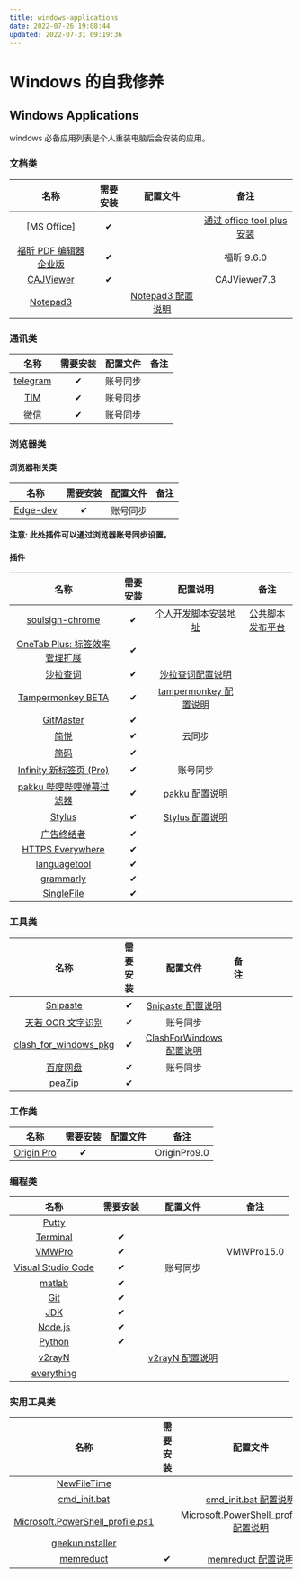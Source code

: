 ```yaml
---
title: windows-applications
date: 2022-07-26 19:08:44
updated: 2022-07-31 09:19:36
---
```


# Windows 的自我修养

## Windows Applications

windows 必备应用列表是个人重装电脑后会安装的应用。

### 文档类

|          名称           | 需要安装 |      配置文件       |             备注              |
|:-----------------------:|:--------:|:-------------------:|:-----------------------------:|
|        [MS Office]         |    ✔     |                     | [通过 office tool plus 安装] |
| [福昕 PDF 编辑器企业版] |    ✔     |                     |          福昕 9.6.0           |
|       [CAJViewer]       |    ✔     |                     |         CAJViewer7.3          |
|       [Notepad3]        |          | [Notepad3 配置说明] |                               |

[福昕 pdf 编辑器企业版]: https://www.foxitsoftware.cn/pdf-editor/
[cajviewer]: http://cajviewer.cnki.net/download.html
[office]: https://otp.landian.vip/
[通过 office tool plus 安装]: https://otp.landian.vip/
[notepad3]: https://www.rizonesoft.com/downloads/notepad3/
[notepad3 配置说明]: https://github.yixuju.cn/Application-Lists/#/config?id=notepad3

### 通讯类

|    名称    | 需要安装 | 配置文件 | 备注 |
|:----------:|:--------:|:--------:|:----:|
| [telegram] |    ✔     | 账号同步 |      |
|   [TIM]    |    ✔     | 账号同步 |      |
|   [微信]   |    ✔     | 账号同步 |      |

[telegram]: https://telegram.org/apps
[tim]: https://tim.qq.com/
[微信]: https://weixin.qq.com/

### 浏览器类

#### 浏览器相关类

|    名称    | 需要安装 | 配置文件 | 备注 |
|:----------:|:--------:|:--------:|:----:|
| [Edge-dev] |    ✔     | 账号同步 |      |

[edge-dev]: https://www.microsoft.com/en-us/edge/business/download

**注意: 此处插件可以通过浏览器账号同步设置。**

#### 插件

|              名称               | 需要安装 |        配置说明         |        备注        |
|:-------------------------------:|:--------:|:-----------------------:|:------------------:|
|        [soulsign-chrome]        |    ✔     | [个人开发脚本安装地址]  | [公共脚本发布平台] |
| [OneTab Plus: 标签效率管理扩展] |    ✔     |                         |                    |
|           [沙拉查词]            |    ✔     |   [沙拉查词配置说明]    |                    |
|       [Tampermonkey BETA]       |    ✔     | [tampermonkey 配置说明] |                    |
|           [GitMaster]           |    ✔     |                         |                    |
|             [简悦]              |    ✔     |         云同步          |                    |
|             [简码]              |    ✔     |                         |                    |
|    [Infinity 新标签页 (Pro)]    |    ✔     |        账号同步         |                    |
|   [pakku 哔哩哔哩弹幕过滤器]    |    ✔     |    [pakku 配置说明]     |                    |
|            [Stylus]             |    ✔     |    [Stylus 配置说明]    |                    |
|          [广告终结者]           |    ✔     |                         |                    |
|       [HTTPS Everywhere]        |    ✔     |                         |                    |
|         [languagetool]          |    ✔     |                         |                    |
|           [grammarly]           |    ✔     |                         |                    |
|          [SingleFile]           |    ✔     |                         |                    |

[soulsign-chrome]: https://github.com/inu1255/soulsign-chrome
[个人开发脚本安装地址]: https://soulsign.inu1255.cn/?uid=1176
[公共脚本发布平台]: https://soulsign.inu1255.cn/
[onetab plus: 标签效率管理扩展]: https://chrome.google.com/webstore/detail/onetab-plustab-manage-pro/lepdjbhbkpfenckechpdfohdmkhogojf
[沙拉查词]: https://saladict.crimx.com/
[沙拉查词配置说明]: https://github.yixuju.cn/Application-Lists/#/config?id=saladictjson
[tampermonkey beta]: https://www.tampermonkey.net/?ext=dhdg&browser=chrome
[tampermonkey 配置说明]: https://github.yixuju.cn/Application-Lists/#/config?id=tampermonkeyzip
[gitmaster]: https://github.com/ineo6/git-master
[简悦]: http://ksria.com/simpread/
[简码]: https://microsoftedge.microsoft.com/addons/detail/%E7%AE%80%E7%A0%81/dpgjdomgklccodklkokapnaehbocnmfo
[infinity 新标签页 (pro)]: https://www.infinitynewtab.com/
[pakku 哔哩哔哩弹幕过滤器]: https://s.xmcp.ml/pakkujs/
[pakku 配置说明]: https://github.yixuju.cn/Application-Lists/#/config?id=pakkujson
[stylus]: https://add0n.com/stylus.html
[stylus 配置说明]: https://github.yixuju.cn/Application-Lists/#/config?id=stylusjson
[广告终结者]: https://www.adtchrome.com/
[https everywhere]: https://github.com/efforg/https-everywhere
[languagetool]: https://languagetool.org/
[grammarly]: https://app.grammarly.com/
[singlefile]: https://github.com/gildas-lormeau/SingleFile

### 工具类

|          名称           | 需要安装 |          配置文件          | 备注 |     |     |     |     |     |
|:-----------------------:|:--------:|:--------------------------:|:----:| --- | --- | --- | --- | --- |
|       [Snipaste]        |    ✔     |    [Snipaste 配置说明]     |      |     |     |     |     |     |
|   [天若 OCR 文字识别]   |    ✔     |          账号同步          |      |     |     |     |     |     |
| [clash_for_windows_pkg] |    ✔     | [ClashForWindows 配置说明] |      |     |     |     |     |     |
|       [百度网盘]        |    ✔     |          账号同步          |      |     |     |     |     |     |
|        [peaZip]         |    ✔     |                            |      |     |     |     |     |     |

[snipaste]: https://zh.snipaste.com/
[snipaste 配置说明]: https://github.yixuju.cn/Application-Lists/#/config?id=snipasteini
[天若 ocr 文字识别]: https://tianruoocr.cn/
[clash_for_windows_pkg]: https://github.com/Fndroid/clash_for_windows_pkg
[clashforwindows 配置说明]: https://github.yixuju.cn/Application-Lists/#/config?id=clashforwindows
[百度网盘]: https://pan.baidu.com/download
[translucenttb]: https://github.com/TranslucentTB/TranslucentTB
[translucenttb 中文版]: https://github.com/tpxxn/TranslucentTB
[translucenttb 配置说明]: https://github.yixuju.cn/Application-Lists/#/config?id=translucenttbcfg
[peazip]: https://github.com/peazip/PeaZip

### 工作类

|     名称     | 需要安装 | 配置文件 |     备注     |
|:------------:|:--------:|:--------:|:------------:|
| [Origin Pro] |    ✔     |          | OriginPro9.0 |

[origin pro]: https://www.originlab.com/index.aspx?%20go=DOWNLOADS/OriginEvaluation
[sumatrapdf]: https://www.sumatrapdfreader.org/download-free-pdf-viewer.html
[sumatrapdf 配置说明]: https://github.yixuju.cn/Application-Lists/#/config?id=sumatrapdftxt

### 编程类

|         名称         | 需要安装 |     配置文件      |    备注    |
|:--------------------:|:--------:|:-----------------:|:----------:|
|       [Putty]        |          |                   |            |
|      [Terminal]      |    ✔     |                   |            |
|       [VMWPro]       |    ✔     |                   | VMWPro15.0 |
| [Visual Studio Code] |    ✔     |     账号同步      |            |
|       [matlab]       |    ✔     |                   |            |
|        [Git]         |    ✔     |                   |            |
|        [JDK]         |    ✔     |                   |            |
|      [Node.js]       |    ✔     |                   |            |
|       [Python]       |    ✔     |                   |            |
|       [v2rayN]       |          | [v2rayN 配置说明] |            |
|     [everything]     |          |                   |            |

[putty]: https://www.putty.org/
[terminal]: https://www.microsoft.com/zh-cn/p/windows-terminal/9n0dx20hk701
[vmwpro]: https://www.vmware.com/products/workstation-pro/workstation-pro-evaluation.html
[visual studio code]: https://code.visualstudio.com/Download
[matlab]: https://ww2.mathworks.cn/downloads/web_downloads/
[git]: https://git-scm.com/download/win
[jdk]: https://www.oracle.com/java/technologies/javase-downloads.html
[node.js]: https://nodejs.org/zh-cn/
[python]: https://www.python.org/downloads/windows/
[v2rayn]: https://github.com/2dust/v2rayN/releases
[v2rayn 配置说明]: https://github.yixuju.cn/Application-Lists/#/config?id=v2rayntxt
[everything]: https://www.voidtools.com/zh-cn/

### 实用工具类

|                名称                | 需要安装 |                  配置文件                   | 备注 |
|:----------------------------------:|:--------:|:-------------------------------------------:|:----:|
|           [NewFileTime]            |          |                                             |      |
|           [cmd_init.bat]           |          |           [cmd_init.bat 配置说明]           |      |
| [Microsoft.PowerShell_profile.ps1] |          | [Microsoft.PowerShell_profile.ps1 配置说明] |      |
|         [geekuninstaller]          |          |                                             |      |
|            [memreduct]             |    ✔     |            [memreduct 配置说明]             |      |

[geekuninstaller]: https://geekuninstaller.com/download
[newfiletime]: http://www.softwareok.com/?Download=NewFileTime
[cmd_init.bat]: https://github.com/yi-Xu-0100/Application-Lists/tree/master/Configuration#cmd_initbat
[cmd_init.bat 配置说明]: https://github.com/yi-Xu-0100/Application-Lists/tree/master/Configuration#cmd_initbat
[microsoft.powershell_profile.ps1]: https://github.com/yi-Xu-0100/Application-Lists/tree/master/Configuration##microsoftpowershell_profileps1
[microsoft.powershell_profile.ps1 配置说明]: https://github.com/yi-Xu-0100/Application-Lists/tree/master/Configuration##microsoftpowershell_profileps1
[memreduct]: https://github.com/henrypp/memreduct
[memreduct 配置说明]: https://github.yixuju.cn/Application-Lists/#/config?id=memreductini
